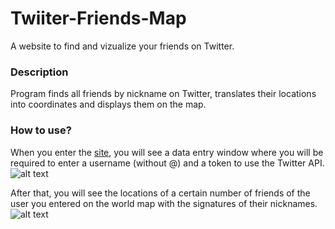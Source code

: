 # Twiiter-Friends-Map
A website to find and vizualize your friends on Twitter.
### Description
Program finds all friends by nickname on Twitter, translates their locations into coordinates and displays them on the map.
### How to use?
When you enter the [site](http://sevkavtv16.pythonanywhere.com/), you will see a data entry window where you will be required to enter a username (without @) and a token to use the Twitter API.
![alt text](https://github.com/SevkavTV/Twiiter-Friends-Map/input.png "Input")


After that, you will see the locations of a certain number of friends of the user you entered on the world map with the signatures of their nicknames.
![alt text](https://github.com/SevkavTV/Twiiter-Friends-Map/map.png "Map")